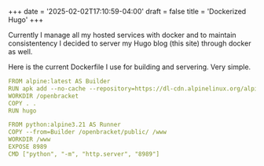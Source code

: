 +++
date = '2025-02-02T17:10:59-04:00'
draft = false
title = 'Dockerized Hugo'
+++

Currently I manage all my hosted services with docker and to maintain consistentency I decided to server my Hugo blog (this site) through docker as well. 

Here is the current Dockerfile I use for building and servering. Very simple. 

```yaml
FROM alpine:latest AS Builder
RUN apk add --no-cache --repository=https://dl-cdn.alpinelinux.org/alpine/edge/community hugo
WORKDIR /openbracket
COPY . . 
RUN hugo

FROM python:alpine3.21 AS Runner
COPY --from=Builder /openbracket/public/ /www
WORKDIR /www
EXPOSE 8989
CMD ["python", "-m", "http.server", "8989"] 
```